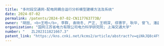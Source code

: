 ```yaml
---
title: "多时段交通网-配电网耦合运行分析模型建模方法及系统"
date: 2024-07-02
permalink: /patents/2024-07-02-CN117763773B/
owner: "胡喆, <b>王晗</b>, 李群, 袁晓冬, 严正, 王明深, 缪惠宇, 耿华, 曾飞, 潘益, 韩华春, 吕舒康"
organization: "国网江苏省电力有限公司电力科学研究院; 上海交通大学"
number: "	ZL202311821667.3"
patent_link: "https://kns.cnki.net/kcms2/article/abstract?v=qiNkJQ8c4F9C20GVTs6Xvelgaf57hdPAeTmjetrfs-u9EUb-x2boaFLK_8QzVP4zu7dohvOTRZYiG4pYPL-3jF3ne6oAf3dJ1Z58NF_krPDrH8CvFkpj309mpisHBuXY5jDkLZFhiIZsX0IbH_WWYpcU_D92nwkcGyFyxN7y9TF5devFWJEHTIi1Fn0WiZh-659keIF7nT8=&uniplatform=NZKPT"
---
```


